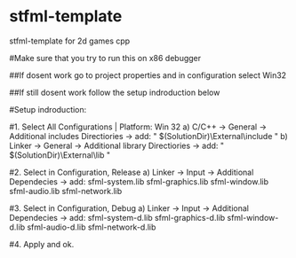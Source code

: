 # stfml-template
stfml-template for 2d games cpp

#Make sure that you try to run this on x86 debugger

##If dosent work go to project properties and in configuration select Win32

##If still dosent work follow the setup indroduction below


#Setup indroduction:

#1. Select All Configurations | Platform: Win 32
  a) C/C++ -> General -> Additional includes Directiories -> add: " $(SolutionDir)\External\include " 
  b) Linker -> General -> Additional library Directiories -> add: " $(SolutionDir)\External\lib " 

#2. Select in Configuration, Release
  a) Linker -> Input -> Additional Dependecies -> add: 
  sfml-system.lib
  sfml-graphics.lib
  sfml-window.lib
  sfml-audio.lib
  sfml-network.lib
  
#3. Select in Configuration, Debug
  a) Linker -> Input -> Additional Dependecies -> add: 
  sfml-system-d.lib
  sfml-graphics-d.lib
  sfml-window-d.lib
  sfml-audio-d.lib
  sfml-network-d.lib
  
 #4. Apply and ok.
